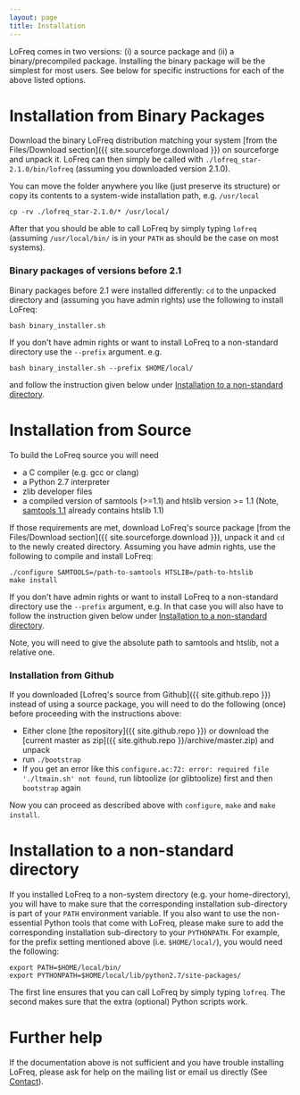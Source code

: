 ```yaml
---
layout: page
title: Installation
---
```



LoFreq comes in two versions: (i) a source package and (ii) a
binary/precompiled package.
Installing the binary package will be the simplest for most users. See below for
specific instructions for each of the above listed options.

# Installation from Binary Packages

Download the binary LoFreq distribution matching your system
[from the Files/Download section]({{ site.sourceforge.download }})
on sourceforge and unpack it. LoFreq can then simply be called with
`./lofreq_star-2.1.0/bin/lofreq` (assuming you downloaded
version 2.1.0).

You can move the folder anywhere you like (just
preserve its structure) or copy its contents to a system-wide
installation path, e.g. `/usr/local`

    cp -rv ./lofreq_star-2.1.0/* /usr/local/

After that you should be able to call LoFreq by simply typing `lofreq`
(assuming `/usr/local/bin/` is in your `PATH` as should be the case on
most systems).




### Binary packages of versions before 2.1

Binary packages before 2.1 were installed differently: `cd` to the
unpacked directory and (assuming you have admin rights) use the
following to install LoFreq:

    bash binary_installer.sh 

If you don't have admin rights or want to install LoFreq to a non-standard directory use the `--prefix` argument. e.g.

    bash binary_installer.sh --prefix $HOME/local/

and follow the instruction given below under
[Installation to a non-standard directory](#prefix).

# Installation from Source


To build the LoFreq source you will need

- a C compiler (e.g. gcc or clang)
- a Python 2.7 interpreter
- zlib developer files
- a compiled version of samtools (>=1.1) and htslib version >= 1.1
  (Note, [samtools 1.1](http://sourceforge.net/projects/samtools/files/samtools/1.1/samtools-1.1.tar.bz2/download)
  already contains htslib 1.1)

If those requirements are met, download LoFreq's source package
[from the Files/Download section]({{ site.sourceforge.download }}),
unpack it and `cd` to the newly created directory. Assuming you have
admin rights, use the following to compile and install LoFreq:

    ./configure SAMTOOLS=/path-to-samtools HTSLIB=/path-to-htslib
    make install

If you don't have admin rights or want to install LoFreq to a
non-standard directory use the `--prefix` argument, e.g. In that case
you will also have to follow the instruction given below under
[Installation to a non-standard directory](#prefix).

Note, you will need to give the absolute path to samtools and htslib,
not a relative one.

### Installation from Github

If you downloaded [Lofreq's source from Github]({{ site.github.repo }}) instead of using a source
package, you will need to do the following (once) before proceeding with the
instructions above:

- Either clone [the repository]({{ site.github.repo }}) or download the 
  [current master as zip]({{ site.github.repo }}/archive/master.zip) and
  unpack
- run `./bootstrap`
- If you get an error like this `configure.ac:72: error: required file
'./ltmain.sh' not found`, 
run libtoolize (or glibtoolize) first and then `bootstrap` again

Now you can proceed as described above with `configure`, `make` and `make install`.


 
# <a name="prefix">Installation to a non-standard directory</a>

If you installed LoFreq to a non-system directory (e.g. your
home-directory), you will have to make sure that the corresponding
installation sub-directory is part of your `PATH` environment
variable. If you also want to use the non-essential Python tools that
come with LoFreq, please make sure to add the corresponding
installation sub-directory to your `PYTHONPATH`. For example, for the
prefix setting mentioned above (i.e. `$HOME/local/`), you would need the
following:

    export PATH=$HOME/local/bin/
    export PYTHONPATH=$HOME/local/lib/python2.7/site-packages/

The first line ensures that you can call LoFreq by simply typing
`lofreq`. The second makes sure that the extra (optional) Python
scripts work.

# Further help

If the documentation above is not sufficient and you have trouble
installing LoFreq, please ask for help on the mailing list or email us
directly (See <a href="{{ site.baseurl }}/contact">Contact</a>).

